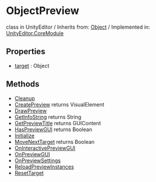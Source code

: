 # ObjectPreview
class in UnityEditor
 / Inherits from: <a href="https://docs.unity3d.com/6000.2/Documentation/ScriptReference/Object.html">Object</a> / Implemented in: <a href="https://docs.unity3d.com/6000.2/Documentation/ScriptReference/UnityEditor.CoreModule.html">UnityEditor.CoreModule</a>

## Properties
- <a href="https://docs.unity3d.com/6000.2/Documentation/ScriptReference/ObjectPreview-target.html">target</a> : Object

## Methods
- <a href="https://docs.unity3d.com/6000.2/Documentation/ScriptReference/ObjectPreview.Cleanup.html">Cleanup</a>
- <a href="https://docs.unity3d.com/6000.2/Documentation/ScriptReference/ObjectPreview.CreatePreview.html">CreatePreview</a> returns VisualElement
- <a href="https://docs.unity3d.com/6000.2/Documentation/ScriptReference/ObjectPreview.DrawPreview.html">DrawPreview</a>
- <a href="https://docs.unity3d.com/6000.2/Documentation/ScriptReference/ObjectPreview.GetInfoString.html">GetInfoString</a> returns String
- <a href="https://docs.unity3d.com/6000.2/Documentation/ScriptReference/ObjectPreview.GetPreviewTitle.html">GetPreviewTitle</a> returns GUIContent
- <a href="https://docs.unity3d.com/6000.2/Documentation/ScriptReference/ObjectPreview.HasPreviewGUI.html">HasPreviewGUI</a> returns Boolean
- <a href="https://docs.unity3d.com/6000.2/Documentation/ScriptReference/ObjectPreview.Initialize.html">Initialize</a>
- <a href="https://docs.unity3d.com/6000.2/Documentation/ScriptReference/ObjectPreview.MoveNextTarget.html">MoveNextTarget</a> returns Boolean
- <a href="https://docs.unity3d.com/6000.2/Documentation/ScriptReference/ObjectPreview.OnInteractivePreviewGUI.html">OnInteractivePreviewGUI</a>
- <a href="https://docs.unity3d.com/6000.2/Documentation/ScriptReference/ObjectPreview.OnPreviewGUI.html">OnPreviewGUI</a>
- <a href="https://docs.unity3d.com/6000.2/Documentation/ScriptReference/ObjectPreview.OnPreviewSettings.html">OnPreviewSettings</a>
- <a href="https://docs.unity3d.com/6000.2/Documentation/ScriptReference/ObjectPreview.ReloadPreviewInstances.html">ReloadPreviewInstances</a>
- <a href="https://docs.unity3d.com/6000.2/Documentation/ScriptReference/ObjectPreview.ResetTarget.html">ResetTarget</a>
